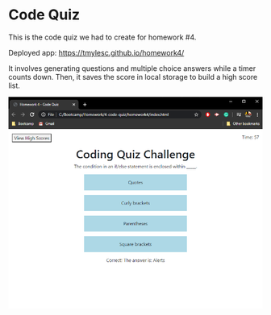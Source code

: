# Code Quiz

This is the code quiz we had to create for homework #4.

Deployed app: https://tmylesc.github.io/homework4/

It involves generating questions and multiple choice answers while a timer counts down. Then, it saves the score in local storage to build a high score list.


![code quiz](images/screenshot.png)
